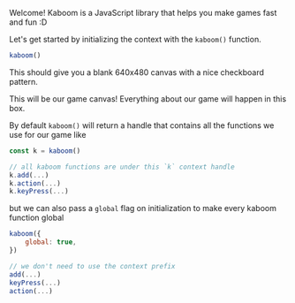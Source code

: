 Welcome! Kaboom is a JavaScript library that helps you make games fast and fun :D

Let's get started by initializing the context with the `kaboom()` function.

```js
kaboom()
```

This should give you a blank 640x480 canvas with a nice checkboard pattern.

This will be our game canvas! Everything about our game will happen in this box.

By default `kaboom()` will return a handle that contains all the functions we use for our game like

```js
const k = kaboom()

// all kaboom functions are under this `k` context handle
k.add(...)
k.action(...)
k.keyPress(...)
```

but we can also pass a `global` flag on initialization to make every kaboom function global

```js
kaboom({
    global: true,
})

// we don't need to use the context prefix
add(...)
keyPress(...)
action(...)
```
